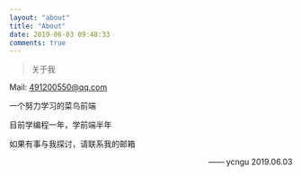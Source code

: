 ```yaml
---
layout: "about"
title: "About"
date: 2019-06-03 09:48:33
comments: true
---
```



>关于我

Mail: 491200550@qq.com

一个努力学习的菜鸟前端<br>

目前学编程一年，学前端半年<br>

如果有事与我探讨，请联系我的邮箱

<p style="text-align:right;">
    —— ycngu 2019.06.03
</p>